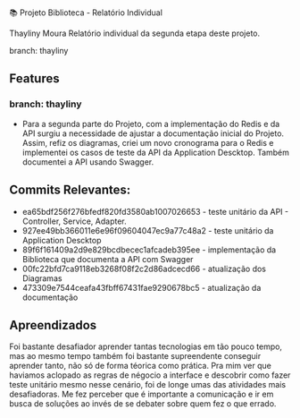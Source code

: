 📚 Projeto Biblioteca - Relatório Individual 

Thayliny Moura 
Relatório individual da segunda etapa deste projeto.

branch: thayliny


## Features 

### branch: thayliny

 - Para a segunda parte do Projeto, com a implementação do Redis e da API surgiu a necessidade de ajustar a documentação inicial do Projeto.
   Assim, refiz os diagramas, criei um novo cronograma para o Redis e implementei os casos de teste da API da Application Descktop. Também
   documentei a API usando Swagger.

## Commits Relevantes:
- ea65bdf256f276bfedf820fd3580ab1007026653 - teste unitário da API - Controller, Service, Adapter.
- 927ee49bb366011e6e96f09604047ec9a77c48a2 - teste unitário da Application Descktop
- 89f6f161409a2d9e829bcdbecec1afcadeb395ee - implementação da Biblioteca que documenta a API com Swagger
- 00fc22bfd7ca9118eb3268f08f2c2d86adcecd66 - atualização dos Diagramas
- 473309e7544ceafa43fbff67431fae9290678bc5 - atualização da documentação 

## Apreendizados 

Foi bastante desafiador aprender tantas tecnologias em tão pouco tempo, mas ao mesmo tempo também foi bastante supreendente conseguir  aprender tanto, não só de forma téorica como prática. Pra mim ver que haviamos aclopado as regras de négocio a interface e descobrir como fazer teste unitário mesmo nesse cenário, foi de longe umas das atividades mais desafiadoras. Me fez perceber que é importante a comunicação e ir em busca de soluções ao invés de se debater sobre quem fez o que errado.

